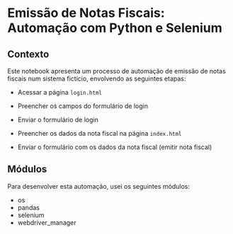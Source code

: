 # Emissão de Notas Fiscais: Automação com Python e Selenium

## Contexto

Este notebook apresenta um processo de automação de emissão de notas fiscais num sistema fictício, envolvendo as seguintes etapas:

- Acessar a página `login.html`

- Preencher os campos do formulário de login

- Enviar o formulário de login

- Preencher os dados da nota fiscal na página `index.html`

- Enviar o formulário com os dados da nota fiscal (emitir nota fiscal)

## Módulos

Para desenvolver esta automação, usei os seguintes módulos:

- os
- pandas
- selenium
- webdriver_manager